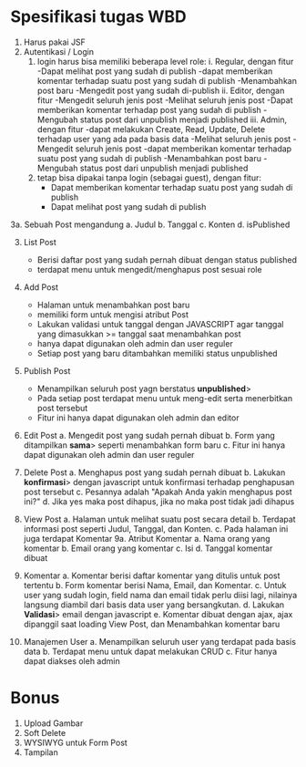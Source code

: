 Spesifikasi tugas WBD
=====================
1. Harus pakai JSF
2. Autentikasi / Login
    1. login harus bisa memiliki beberapa level role:
        i. Regular, dengan fitur
            -Dapat melihat post yang sudah di publish
            -dapat memberikan komentar terhadap suatu post yang sudah di publish
            -Menambahkan post baru
            -Mengedit post yang sudah di-publish
        ii. Editor, dengan fitur
            -Mengedit seluruh jenis post
            -Melihat seluruh jenis post
            -Dapat memberikan komentar terhadap post yang sudah di publish
            -Mengubah status post dari unpublish menjadi published
        iii. Admin, dengan fitur
            -dapat melakukan Create, Read, Update, Delete terhadap user
             yang ada pada basis data
            -Melihat seluruh jenis post
            -Mengedit seluruh jenis post
            -dapat memberikan komentar terhadap suatu post yang sudah di publish
            -Menambahkan post baru
            -Mengubah status post dari unpublish menjadi published
    2. tetap bisa dipakai tanpa login (sebagai guest), dengan fitur:
        * Dapat memberikan komentar terhadap suatu post yang sudah di publish
        * Dapat melihat post yang sudah di publish
    
3a. Sebuah Post mengandung
    a. Judul
    b. Tanggal
    c. Konten
    d. isPublished

3. List Post
    * Berisi daftar post yang sudah pernah dibuat dengan status published
    * terdapat menu untuk mengedit/menghapus post sesuai role
    
4. Add Post
    * Halaman untuk menambahkan post baru
    * memiliki form untuk mengisi atribut Post
    * Lakukan validasi untuk tanggal dengan JAVASCRIPT agar tanggal yang
       dimasukkan >= tanggal saat menambahkan post
    * hanya dapat digunakan oleh admin dan user reguler
    * Setiap post yang baru ditambahkan memiliki status unpublished

5. Publish Post 
    * Menampilkan seluruh post yagn berstatus **unpublished**>
    * Pada setiap post terdapat menu untuk meng-edit serta menerbitkan post tersebut
    * Fitur ini hanya dapat digunakan oleh admin dan editor
    
6. Edit Post
    a. Mengedit post yang sudah pernah dibuat
    b. Form yang ditampilkan **sama**> seperti menambahkan form baru
    c. Fitur ini hanya dapat digunakan oleh admin dan user reguler
    
7. Delete Post
    a. Menghapus post yang sudah pernah dibuat
    b. Lakukan **konfirmasi**> dengan javascript untuk konfirmasi
       terhadap penghapusan post tersebut
    c. Pesannya adalah "Apakah Anda yakin menghapus post ini?"
    d. Jika yes maka post dihapus, jika no maka post tidak jadi dihapus
8. View Post
    a. Halaman untuk melihat suatu post secara detail
    b. Terdapat informasi post seperti Judul, Tanggal, dan Konten.
    c. Pada halaman ini juga terdapat Komentar
9a. Atribut Komentar
    a. Nama orang yang komentar
    b. Email orang yang komentar
    c. Isi
    d. Tanggal komentar dibuat
9. Komentar
    a. Komentar berisi daftar komentar yang ditulis untuk post tertentu
    b. Form komentar berisi Nama, Email, dan Komentar.
    c. Untuk user yang sudah login, field nama dan email tidak perlu diisi lagi,
       nilainya langsung diambil dari basis data user yang bersangkutan.
    d. Lakukan **Validasi**> email dengan javascript
    e. Komentar dibuat dengan ajax, ajax dipanggil saat loading View Post,
       dan Menambahkan komentar baru

10. Manajemen User
    a. Menampilkan seluruh user yang terdapat pada basis data
    b. Terdapat menu untuk dapat melakukan CRUD
    c. Fitur hanya dapat diakses oleh admin


Bonus
=====
1. Upload Gambar
2. Soft Delete
3. WYSIWYG untuk Form Post
4. Tampilan
